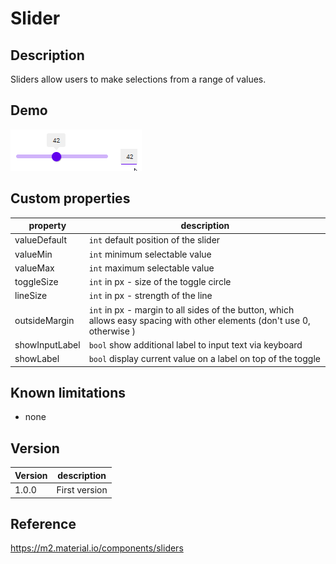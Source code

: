 # Slider

## Description

Sliders allow users to make selections from a range of values.

## Demo

![Slider](../assets/cmp_MD_Slider.gif)

## Custom properties

| property | description |
| --- | --- |
| valueDefault | `int` default position of the slider |
| valueMin | `int` minimum selectable value |
| valueMax | `int` maximum selectable value |
| toggleSize | `int` in px - size of the toggle circle |
| lineSize | `int` in px - strength of the line |
| outsideMargin | `int` in px - margin to all sides of the button, which allows easy spacing with other elements (don't use 0, otherwise ) |
| showInputLabel | `bool` show additional label to input text via keyboard |
| showLabel | `bool` display current value on a label on top of the toggle |

## Known limitations

* none

## Version

| Version | description |
| --- | --- |
| 1.0.0 | First version |

## Reference

https://m2.material.io/components/sliders
